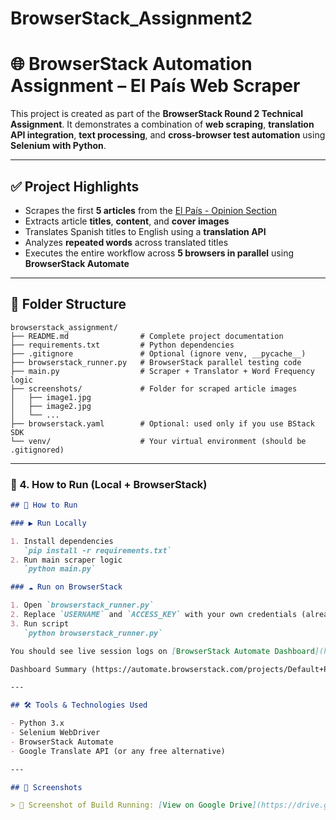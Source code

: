 # BrowserStack_Assignment2

# 🌐 BrowserStack Automation Assignment – El País Web Scraper

This project is created as part of the **BrowserStack Round 2 Technical Assignment**. It demonstrates a combination of **web scraping**, **translation API integration**, **text processing**, and **cross-browser test automation** using **Selenium with Python**.

---

## ✅ Project Highlights

- Scrapes the first **5 articles** from the [El País - Opinion Section](https://elpais.com/opinion/)
- Extracts article **titles**, **content**, and **cover images**
- Translates Spanish titles to English using a **translation API**
- Analyzes **repeated words** across translated titles
- Executes the entire workflow across **5 browsers in parallel** using **BrowserStack Automate**

---

## 📁 Folder Structure

```
browserstack_assignment/
├── README.md                # Complete project documentation
├── requirements.txt         # Python dependencies
├── .gitignore               # Optional (ignore venv, __pycache__)
├── browserstack_runner.py   # BrowserStack parallel testing code
├── main.py                  # Scraper + Translator + Word Frequency logic
├── screenshots/             # Folder for scraped article images
│   ├── image1.jpg
│   ├── image2.jpg
│   └── ...
├── browserstack.yaml        # Optional: used only if you use BStack SDK
└── venv/                    # Your virtual environment (should be .gitignored)
```




---

### 🚀 4. How to Run (Local + BrowserStack)

```md
## 🚀 How to Run

### ▶️ Run Locally

1. Install dependencies  
   `pip install -r requirements.txt`
2. Run main scraper logic  
   `python main.py`

### ☁️ Run on BrowserStack

1. Open `browserstack_runner.py`
2. Replace `USERNAME` and `ACCESS_KEY` with your own credentials (already done)
3. Run script  
   `python browserstack_runner.py`

You should see live session logs on [BrowserStack Automate Dashboard](https://automate.browserstack.com/projects/Default+Project/builds/MultiBrowser+Android+Build/1?tab=tests&testListView=spec&public_token=691b8f210d9931726adc0ba01201c598355c9d4ab52d79c0463e156dbd0d1627)

Dashboard Summary (https://automate.browserstack.com/projects/Default+Project/builds/MultiBrowser+Android+Build/1?public_token=691b8f210d9931726adc0ba01201c598355c9d4ab52d79c0463e156dbd0d1627)

---

## 🛠️ Tools & Technologies Used

- Python 3.x
- Selenium WebDriver
- BrowserStack Automate
- Google Translate API (or any free alternative)

---

## 📸 Screenshots

> 🔗 Screenshot of Build Running: [View on Google Drive](https://drive.google.com/drive/folders/1ittltRg_Cy81hZDesYt6jIKj4JUKQgHB?usp=sharing)


